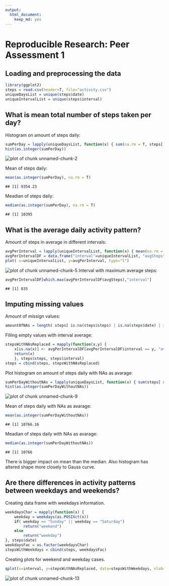 ```yaml
---
output:
  html_document:
    keep_md: yes
---
```

Reproducible Research: Peer Assessment 1
========================================


## Loading and preprocessing the data


```r
library(ggplot2)
steps = read.csv(header=T, file="activity.csv")
uniqueDaysList = unique(steps$date)
uniqueIntervalList = unique(steps$interval)
```

## What is mean total number of steps taken per day?

Histogram on amount of steps daily:

```r
sumPerDay = lapply(uniqueDaysList, function(x) { sum(na.rm = T, steps[ steps$date == x, "steps" ] ) } )
hist(as.integer(sumPerDay))
```

![plot of chunk unnamed-chunk-2](figure/unnamed-chunk-2-1.png) 

Mean of steps daily:

```r
mean(as.integer(sumPerDay), na.rm = T)
```

```
## [1] 9354.23
```
Meadian of steps daily:

```r
median(as.integer(sumPerDay), na.rm = T)
```

```
## [1] 10395
```

## What is the average daily activity pattern?

Amount of steps in average in different intervals:

```r
avgPerInterval = lapply(uniqueIntervalList, function(x) { mean(na.rm = T, steps[ steps$interval == x, "steps" ] ) } )
avgPerIntervalDF = data.frame("interval"=uniqueIntervalList, "avgSteps"=as.double(avgPerInterval))
plot( x=uniqueIntervalList, y=avgPerInterval, type="l")
```

![plot of chunk unnamed-chunk-5](figure/unnamed-chunk-5-1.png) 
Interval with maximum average steps:

```r
avgPerIntervalDF[which.max(avgPerIntervalDF$avgSteps),"interval"]
```

```
## [1] 835
```

## Imputing missing values

Amount of missign values:

```r
amountOfNAs = length( steps[ is.na(steps$steps) | is.na(steps$date) | is.na(steps$interval), 1])
```
Filling empty values with interval average:

```r
stepsWithNAsReplaced = mapply(function(x,y) {
    x[is.na(x)] <- avgPerIntervalDF[avgPerIntervalDF$interval == y, "avgSteps"]
    return(x)
    }, steps$steps, steps$interval)
steps = cbind(steps, stepsWithNAsReplaced)
```
Plot histogram on amount of steps daily with NAs as avarage:

```r
sumPerDayWithoutNAs = lapply(uniqueDaysList, function(x) { sum(steps[ steps$date == x, "stepsWithNAsReplaced" ] ) } )
hist(as.integer(sumPerDayWithoutNAs))
```

![plot of chunk unnamed-chunk-9](figure/unnamed-chunk-9-1.png) 

Mean of steps daily with NAs as avarage:

```r
mean(as.integer(sumPerDayWithoutNAs))
```

```
## [1] 10766.16
```
Meadian of steps daily with NAs as avarage:

```r
median(as.integer(sumPerDayWithoutNAs))
```

```
## [1] 10766
```

There is bigger impact on mean than the median. Also histogram has altered shape more closely to Gauss curve.


## Are there differences in activity patterns between weekdays and weekends?
Creating data frame with weekdays information.

```r
weekdaysChar = mapply(function(x) {
    weekday = weekdays(as.POSIXct(x))
    if( weekday == "Sunday" || weekday == "Saturday")
        return("weekend")
    else
        return("weekday")
}, steps$date)
weekdaysFac = as.factor(weekdaysChar)
stepsWithWeekdays = cbind(steps, weekdaysFac)
```
Creating plots for weekend and weekday cases.

```r
qplot(x=interval, y=stepsWithNAsReplaced, data=stepsWithWeekdays, xlab="Interval", facets=weekdaysFac~., geom=c("line"))
```

![plot of chunk unnamed-chunk-13](figure/unnamed-chunk-13-1.png) 
